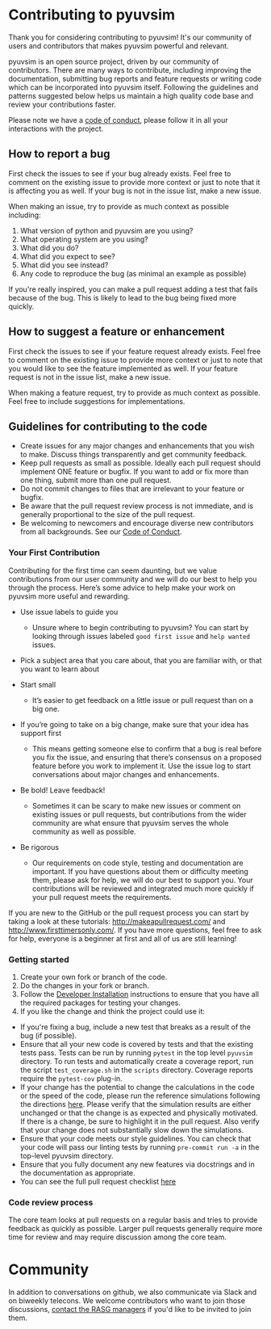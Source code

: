 # Contributing to pyuvsim

Thank you for considering contributing to pyuvsim! It's our community of users and contributors that makes pyuvsim powerful and relevant.

pyuvsim is an open source project, driven by our community of contributors. There are many ways to contribute, including improving the documentation, submitting bug reports and feature requests or writing code which can be incorporated into pyuvsim itself. Following the guidelines and patterns suggested below helps us maintain a high quality code base and review your contributions faster.

Please note we have a [code of conduct](../CODE_OF_CONDUCT.md), please follow it in all your interactions with the project.

## How to report a bug
First check the issues to see if your bug already exists. Feel free to comment on the existing issue to provide more context or just to note that it is affecting you as well. If your bug is not in the issue list, make a new issue.

When making an issue, try to provide as much context as possible including:

1. What version of python and pyuvsim are you using?
2. What operating system are you using?
3. What did you do?
4. What did you expect to see?
5. What did you see instead?
6. Any code to reproduce the bug (as minimal an example as possible)

If you're really inspired, you can make a pull request adding a test that fails because of the bug. This is likely to lead to the bug being fixed more quickly.

## How to suggest a feature or enhancement
First check the issues to see if your feature request already exists. Feel free to comment on the existing issue to provide more context or just to note that you would like to see the feature implemented as well. If your feature request is not in the issue list, make a new issue.

When making a feature request, try to provide as much context as possible. Feel free to include suggestions for implementations.

## Guidelines for contributing to the code

* Create issues for any major changes and enhancements that you wish to make. Discuss things transparently and get community feedback.
* Keep pull requests as small as possible. Ideally each pull request should implement ONE feature or bugfix. If you want to add or fix more than one thing, submit more than one pull request.
* Do not commit changes to files that are irrelevant to your feature or bugfix.
* Be aware that the pull request review process is not immediate, and is generally proportional to the size of the pull request.
* Be welcoming to newcomers and encourage diverse new contributors from all backgrounds. See our [Code of Conduct](../CODE_OF_CONDUCT.md).

### Your First Contribution

Contributing for the first time can seem daunting, but we value contributions from our user community and we will do our best to help you through the process. Here’s some advice to help make your work on pyuvsim more useful and rewarding.

* Use issue labels to guide you
  - Unsure where to begin contributing to pyuvsim? You can start by looking through issues labeled `good first issue` and `help wanted` issues.

* Pick a subject area that you care about, that you are familiar with, or that you want to learn about

* Start small
  - It’s easier to get feedback on a little issue or pull request than on a big one.

* If you’re going to take on a big change, make sure that your idea has support first
  - This means getting someone else to confirm that a bug is real before you fix the issue, and ensuring that there’s consensus on a proposed feature before you work to implement it. Use the issue log to start conversations about major changes and enhancements.

* Be bold! Leave feedback!
  - Sometimes it can be scary to make new issues or comment on existing issues or pull requests, but contributions from the wider community are what ensure that pyuvsim serves the whole community as well as possible.

* Be rigorous
  - Our requirements on code style, testing and documentation are important. If you have questions about them or difficulty meeting them, please ask for help, we will do our best to support you. Your contributions will be reviewed and integrated much more quickly if your pull request meets the requirements.

If you are new to the GitHub or the pull request process you can start by taking a look at these tutorials:
http://makeapullrequest.com/ and http://www.firsttimersonly.com/. If you have more questions, feel free to ask for help, everyone is a beginner at first and all of us are still learning!

### Getting started

1. Create your own fork or branch of the code.
2. Do the changes in your fork or branch.
3. Follow the [Developer Installation](../README.md#developer-installation) instructions to ensure that you have all the required packages for testing your changes.
4. If you like the change and think the project could use it:
  - If you're fixing a bug, include a new test that breaks as a result of the bug (if possible).
  - Ensure that all your new code is covered by tests and that the existing tests pass. Tests can be run by running `pytest` in the top level `pyuvsim` directory. To run tests and automatically create a coverage report, run the script `test_coverage.sh` in the `scripts` directory. Coverage reports require the `pytest-cov` plug-in.
  - If your change has the potential to change the calculations in the code or the speed
  of the code, please run the reference simulations following the directions
  [here](../docs/developers.rst). Please verify that the simulation results are either
  unchanged or that the change is as expected and physically motivated. If there is a
  change, be sure to highlight it in the pull request. Also verify that your change does
  not substantially slow down the simulations.
  - Ensure that your code meets our style guidelines. You can check that your code will pass our linting tests by running `pre-commit run -a`  in the top-level pyuvsim directory.
  - Ensure that you fully document any new features via docstrings and in the
  documentation as appropriate.
  - You can see the full pull request checklist [here](PULL_REQUEST_TEMPLATE.md)

### Code review process

The core team looks at pull requests on a regular basis and tries to provide feedback as quickly as possible. Larger pull requests generally require more time for review and may require discussion among the core team.

# Community
In addition to conversations on github, we also communicate via Slack and on biweekly telecons. We welcome contributors who want to join those discussions, [contact the RASG managers](mailto:rasgmanagers@gmail.com) if you'd like to be invited to join them.
